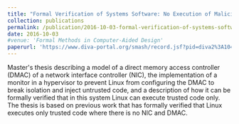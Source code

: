 ```yaml
---
title: "Formal Verification of Systems Software: No Execution of Malicious Software in Linux in Networked Embedded Systems"
collection: publications
permalink: /publication/2016-10-03-formal-verification-of-systems-software:-no-execution-of-malicious-software-in-linux-in-networked-embedded-systems-0
date: 2016-10-03
#venue: 'Formal Methods in Computer-Aided Design'
paperurl: 'https://www.diva-portal.org/smash/record.jsf?pid=diva2%3A1045316&dswid=9694'
---
```

Master's thesis describing a model of a direct memory access controller (DMAC) of a network interface controller (NIC), the implementation of a monitor in a hypervisor to prevent Linux from configuring the DMAC to break isolation and inject untrusted code, and a description of how it can be formally verified that in this system Linux can execute trusted code only. The thesis is based on previous work that has formally verified that Linux executes only trusted code where there is no NIC and DMAC.
